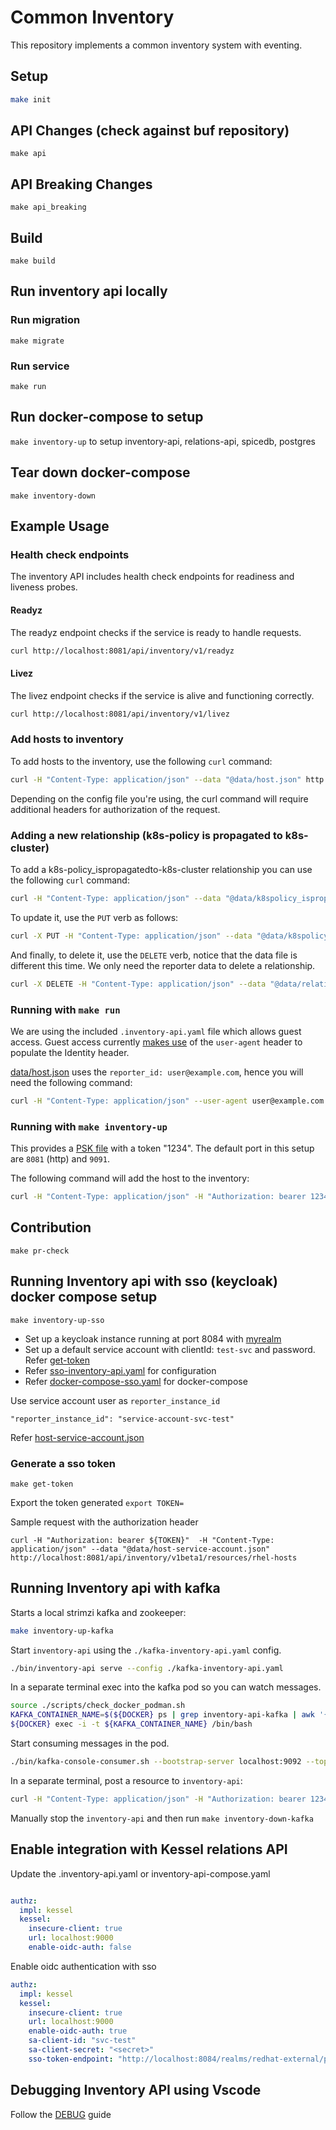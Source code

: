 # Common Inventory
This repository implements a common inventory system with eventing.


## Setup
```bash
make init
```
## API Changes (check against buf repository)
`make api`

## API Breaking Changes
`make api_breaking`

## Build
`make build`

## Run inventory api locally
### Run migration
`make migrate`
### Run service
`make run`


## Run docker-compose to setup
```make inventory-up``` to setup inventory-api, relations-api, spicedb, postgres

## Tear down docker-compose
`make inventory-down`


## Example Usage

### Health check endpoints

The inventory API includes health check endpoints for readiness and liveness probes.

#### Readyz
The readyz endpoint checks if the service is ready to handle requests.
```bash
curl http://localhost:8081/api/inventory/v1/readyz
```

#### Livez
The livez endpoint checks if the service is alive and functioning correctly.
```bash
curl http://localhost:8081/api/inventory/v1/livez
```

### Add hosts to inventory
To add hosts to the inventory, use the following `curl` command:

```bash
curl -H "Content-Type: application/json" --data "@data/host.json" http://localhost:8081/api/inventory/v1beta1/resources/rhel-hosts
```

Depending on the config file you're using, the curl command will require additional headers for authorization of the request.

### Adding a new relationship (k8s-policy is propagated to k8s-cluster)

To add a k8s-policy_ispropagatedto-k8s-cluster relationship you can use the following `curl` command:

```bash
curl -H "Content-Type: application/json" --data "@data/k8spolicy_ispropagatedto_k8scluster.json" http://localhost:8081/api/inventory/v1beta1/resource-relationships/k8s-policy_is-propagated-to_k8s-cluster
```

To update it, use the `PUT` verb as follows:

```bash
curl -X PUT -H "Content-Type: application/json" --data "@data/k8spolicy_ispropagatedto_k8scluster.json" http://localhost:8081/api/inventory/v1beta1/resource-relationships/k8s-policy_is-propagated-to_k8s-cluster
```

And finally, to delete it, use the `DELETE` verb, notice that the data file is different this time. We only need the reporter data to delete a relationship.

```bash
curl -X DELETE -H "Content-Type: application/json" --data "@data/relationship_reporter_data.json" http://localhost:8081/api/inventory/v1beta1/resource-relationships/k8s-policy_is-propagated-to_k8s-cluster
```

### Running with `make run`

We are using the included `.inventory-api.yaml` file which allows guest access.
Guest access currently [makes use](https://github.com/project-kessel/inventory-api/blob/main/internal/authn/guest/guest.go#L20) of the `user-agent` header to
populate the Identity header.

[data/host.json](./data/host.json) uses the `reporter_id: user@example.com`, hence you will need the following command:

```bash
curl -H "Content-Type: application/json" --user-agent user@example.com --data "@data/host.json" http://localhost:8081/api/inventory/v1beta1/resources/rhel-hosts
```

### Running with `make inventory-up`

This provides a [PSK file](https://github.com/project-kessel/inventory-api/blob/main/config/psks.yaml#L1) with a token "1234".
The default port in this setup are `8081` (http) and `9091`.

The following command will add the host to the inventory:

```bash
curl -H "Content-Type: application/json" -H "Authorization: bearer 1234" --data "@data/host.json" http://localhost:8081/api/inventory/v1beta1/resources/rhel-hosts
```

## Contribution
`make pr-check`


## Running Inventory api with sso (keycloak) docker compose setup
`make inventory-up-sso`

* Set up a keycloak instance running at port 8084 with [myrealm](myrealm.json)
* Set up a default service account with clientId: `test-svc` and password. Refer [get-token](scripts/get-token.sh)
* Refer [sso-inventory-api.yaml](sso-inventory-api.yaml) for configuration
* Refer [docker-compose-sso.yaml](docker-compose-sso.yaml) for docker-compose

Use service account user as `reporter_instance_id`
```
"reporter_instance_id": "service-account-svc-test"
```
Refer [host-service-account.json](data/host-service-account.json)

### Generate a sso token
`make get-token`

Export the token generated
`export TOKEN=`

Sample request with the authorization header

`curl -H "Authorization: bearer ${TOKEN}"  -H "Content-Type: application/json" --data "@data/host-service-account.json" http://localhost:8081/api/inventory/v1beta1/resources/rhel-hosts`

## Running Inventory api with kafka
Starts a local strimzi kafka and zookeeper:
```bash
make inventory-up-kafka
```

Start `inventory-api` using the `./kafka-inventory-api.yaml` config.
```bash
./bin/inventory-api serve --config ./kafka-inventory-api.yaml
```

In a separate terminal exec into the kafka pod so you can watch messages.
```bash
source ./scripts/check_docker_podman.sh
KAFKA_CONTAINER_NAME=$(${DOCKER} ps | grep inventory-api-kafka | awk '{print $1}')
${DOCKER} exec -i -t ${KAFKA_CONTAINER_NAME} /bin/bash
```

Start consuming messages in the pod.
```bash
./bin/kafka-console-consumer.sh --bootstrap-server localhost:9092 --topic kessel-inventory
```

In a separate terminal, post a resource to `inventory-api`:
```bash
curl -H "Content-Type: application/json" -H "Authorization: bearer 1234" --data "@data/k8s-cluster.json" http://localhost:8081/api/inventory/v1beta1/resources/k8s-clusters
```

Manually stop the `inventory-api` and then run `make inventory-down-kafka`
## Enable integration with Kessel relations API
Update the .inventory-api.yaml or inventory-api-compose.yaml

```yaml

authz:
  impl: kessel
  kessel:
    insecure-client: true
    url: localhost:9000
    enable-oidc-auth: false
```
Enable oidc authentication with sso

```yaml
authz:
  impl: kessel
  kessel:
    insecure-client: true
    url: localhost:9000
    enable-oidc-auth: true
    sa-client-id: "svc-test"
    sa-client-secret: "<secret>"
    sso-token-endpoint: "http://localhost:8084/realms/redhat-external/protocol/openid-connect/token"
```
## Debugging Inventory API using Vscode
Follow the [DEBUG](./DEBUG.md) guide